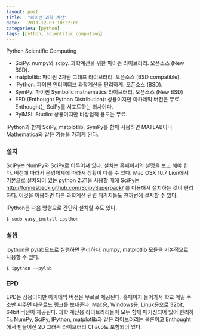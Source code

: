 ```yaml
---
layout: post
title:  "파이썬 과학 계산"
date:   2011-12-03 10:22:00
categories: [python]
tags: [python, scientific_computing]
---
```

Python Scientific Computing

- SciPy: numpy와 scipy. 과학계산을 위한 파이썬 라이브러리. 오픈소스 (New BSD).
- matplotlib: 파이썬 2차원 그래프 라이브러리. 오픈소스 (BSD compatible). 
- IPython: 파이썬 인터랙티브 과학계산을 편리하게. 오픈소스 (BSD).
- SymPy: 파이썬 Symbolic mathematics 라이브러리. 오픈소스 (New BSD)
- EPD (Enthought Python Distribution): 상용이지만 아카데믹 버전은 무료. Enthought는 SciPy를 서포트하는 회사이다.
- PyIMSL Studio: 상용이지만 비상업적 용도는 무료.

IPython과 함께 SciPy, matplotlib, SymPy를 함께 사용하면 MATLAB이나 Mathematica와 같은 기능을 가지게 된다.


### 설치

SciPy는 NumPy와 SciPy로 이루어져 있다. 설치는 홈페이지의 설명을 보고 해야 한다. 버전에 따라서 운영체제에 따라서 상황이 다를 수 있다. Mac OSX 10.7 Lion에서 기본으로 설치되어 있는 python 2.7.1을 사용할 때에 SciPy는
http://fonnesbeck.github.com/ScipySuperpack/
를 이용해서 설치하는 것이 편리하다. 이것을 이용하면 다른 과학계산 관련 패키지들도 한꺼번에 설치할 수 있다.

IPython은 다음 명령으로 간단히 설치할 수도 있다.

```
$ sudo easy_install ipython
```

### 실행

ipython을 pylab모드로 실행하면 편리하다. numpy, matplotlib 모듈을 기본적으로 사용할 수 있다.

```
$ ipython --pylab
```


### EPD

EPD는 상용이지만 아카데믹 버전은 무료로 제공된다. 홈페이지 들어가서 학교 메일 주소만 써주면 다운로드 링크를 보내준다. Mac용, Windows용, Linux용으로 32bit, 64bit 버전이 제공된다. 과학 계산용 라이브러리들이 모두 함께 패키징되어 있어 편리하다. NumPy, SciPy, IPython, matplotlib과 같은 라이브러리는 물론이고 Enthought에서 만들어진 2D 그래픽 라이브러리 Chaco도 포함되어 있다.

